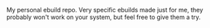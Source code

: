 My personal ebuild repo. Very specific ebuilds made just for me, they probably won't work on your system, but feel free to give them a try.
